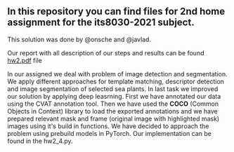 ## In this repository you can find files for 2nd home assignment for the its8030-2021 subject.
This solution was done by @onsche and @javlad.

Our report with all description of our steps and results can be found [hw2.pdf](https://github.com/jvladar/Image-detection-and-segmentation-in-Python/files/7908443/hw2.pdf) file

In our assigned we deal with problem of image detection and segmentation. We apply different approaches for template matching, descriptor detection and image segmentation of selected sea plants. In last task we improved our solution by applying deep leasrning. First we have annotated our data using the CVAT annotation tool. Then we have used the **COCO** (Common Objects in Context) library to load the exported annotations and we have prepared relevant mask and frame (original image with highlighted mask) images using it's build in functions. We have decided to approach the problem using prebuild models in PyTorch. Our implementation can be found in the hw2_4.py.
